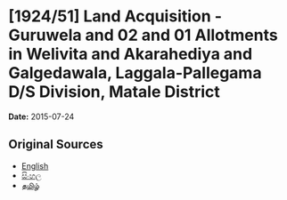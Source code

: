 # [1924/51] Land Acquisition - Guruwela and 02 and 01 Allotments in Welivita and Akarahediya and Galgedawala, Laggala-Pallegama D/S Division, Matale District

**Date:** 2015-07-24

## Original Sources

- [English](https://documents.gov.lk/view/extra-gazettes/2015/7/1924-51_E.pdf)
- [සිංහල](https://documents.gov.lk/view/extra-gazettes/2015/7/1924-51_S.pdf)
- [தமிழ்](https://documents.gov.lk/view/extra-gazettes/2015/7/1924-51_T.pdf)

